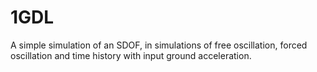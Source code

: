 # 1GDL
A simple simulation of an SDOF, in simulations of free oscillation, forced oscillation and time history with input ground acceleration.
